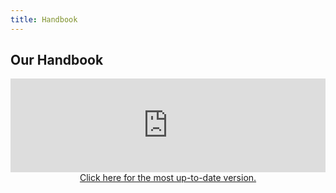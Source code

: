 ```yaml
---
title: Handbook
---
```

<a name="handbook" />

## Our Handbook
<div class="iframe-doc">

<iframe src="https://drive.google.com/file/d/0BwepyUiHjmNjTEpVS1RFa2laUTQ/preview" width="100%" frameborder="0"></iframe>

</div>

<div width="100%" style="text-align:center;">
<a href="https://docs.google.com/document/d/1ZPbref8--vQR1L7_tS9yTiSJX8w07SFTR7bMtszC29Y/edit" target="_blank">Click here for the most up-to-date version.</a>
</div>
